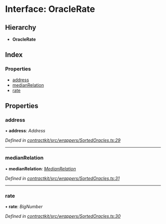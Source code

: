 # Interface: OracleRate

## Hierarchy

* **OracleRate**

## Index

### Properties

* [address](_wrappers_sortedoracles_.oraclerate.md#address)
* [medianRelation](_wrappers_sortedoracles_.oraclerate.md#medianrelation)
* [rate](_wrappers_sortedoracles_.oraclerate.md#rate)

## Properties

###  address

• **address**: *Address*

*Defined in [contractkit/src/wrappers/SortedOracles.ts:29](https://github.com/celo-org/celo-monorepo/blob/master/packages/sdk/contractkit/src/wrappers/SortedOracles.ts#L29)*

___

###  medianRelation

• **medianRelation**: *[MedianRelation](../enums/_wrappers_sortedoracles_.medianrelation.md)*

*Defined in [contractkit/src/wrappers/SortedOracles.ts:31](https://github.com/celo-org/celo-monorepo/blob/master/packages/sdk/contractkit/src/wrappers/SortedOracles.ts#L31)*

___

###  rate

• **rate**: *BigNumber*

*Defined in [contractkit/src/wrappers/SortedOracles.ts:30](https://github.com/celo-org/celo-monorepo/blob/master/packages/sdk/contractkit/src/wrappers/SortedOracles.ts#L30)*
